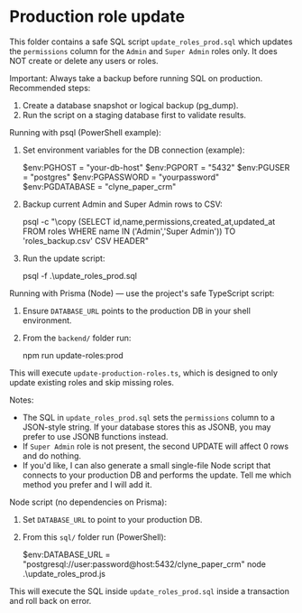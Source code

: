 Production role update
======================

This folder contains a safe SQL script `update_roles_prod.sql` which updates the
`permissions` column for the `Admin` and `Super Admin` roles only. It does NOT
create or delete any users or roles.

Important: Always take a backup before running SQL on production. Recommended steps:

1. Create a database snapshot or logical backup (pg_dump).
2. Run the script on a staging database first to validate results.

Running with psql (PowerShell example):

1) Set environment variables for the DB connection (example):

   $env:PGHOST = "your-db-host"
   $env:PGPORT = "5432"
   $env:PGUSER = "postgres"
   $env:PGPASSWORD = "yourpassword"
   $env:PGDATABASE = "clyne_paper_crm"

2) Backup current Admin and Super Admin rows to CSV:

   psql -c "\copy (SELECT id,name,permissions,created_at,updated_at FROM roles WHERE name IN ('Admin','Super Admin')) TO 'roles_backup.csv' CSV HEADER"

3) Run the update script:

   psql -f .\update_roles_prod.sql

Running with Prisma (Node) — use the project's safe TypeScript script:

1) Ensure `DATABASE_URL` points to the production DB in your shell environment.
2) From the `backend/` folder run:

   npm run update-roles:prod

This will execute `update-production-roles.ts`, which is designed to only update
existing roles and skip missing roles.

Notes:
- The SQL in `update_roles_prod.sql` sets the `permissions` column to a JSON-style
  string. If your database stores this as JSONB, you may prefer to use JSONB
  functions instead.
- If `Super Admin` role is not present, the second UPDATE will affect 0 rows and
  do nothing.
- If you'd like, I can also generate a small single-file Node script that
  connects to your production DB and performs the update. Tell me which method
  you prefer and I will add it.

Node script (no dependencies on Prisma):

1) Set `DATABASE_URL` to point to your production DB.
2) From this `sql/` folder run (PowerShell):

   $env:DATABASE_URL = "postgresql://user:password@host:5432/clyne_paper_crm"
   node .\update_roles_prod.js

This will execute the SQL inside `update_roles_prod.sql` inside a transaction
and roll back on error.
